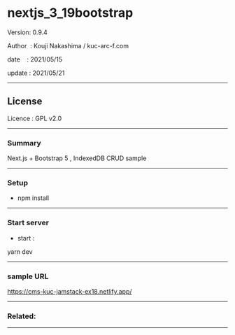 ﻿# nextjs_3_19bootstrap

 Version: 0.9.4

 Author  : Kouji Nakashima / kuc-arc-f.com

 date    : 2021/05/15

 update  : 2021/05/21

***
## License
Licence : GPL v2.0

***
### Summary

Next.js + Bootstrap 5 , IndexedDB CRUD sample

***
### Setup

* npm install

***
### Start server
* start :

yarn dev

***
### sample URL
https://cms-kuc-jamstack-ex18.netlify.app/

***
### Related:

***

